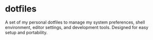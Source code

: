 # dotfiles

A set of my personal dotfiles to manage my system preferences, shell environment, editor settings, and development tools.
Designed for easy setup and portability.
